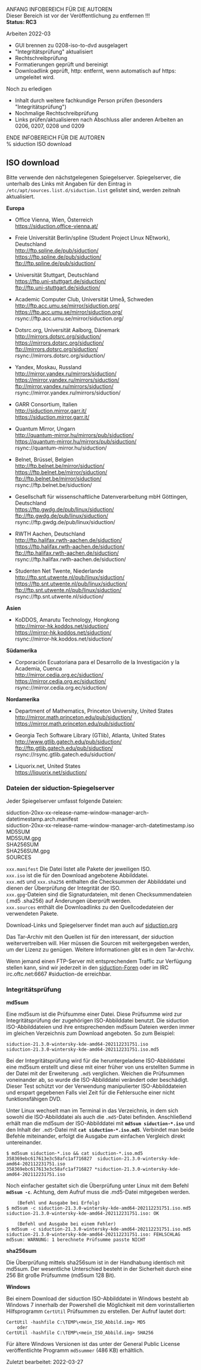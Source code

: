 ANFANG   INFOBEREICH FÜR DIE AUTOREN  
Dieser Bereich ist vor der Veröffentlichung zu entfernen !!!  
**Status: RC3**

Arbeiten 2022-03
+ GUI brennen zu 0208-iso-to-dvd ausgelagert
+ "Integritätsprüfung" aktualisiert
+ Rechtschreibprüfung
+ Formatierungen geprüft und bereinigt
+ Downloadlink geprüft, http: entfernt, wenn automatisch auf https: umgeleitet wird.

Noch zu erledigen
+ Inhalt durch weitere fachkundige Person prüfen (besonders "Integritätsprüfung")
+ Nochmalige Rechtschreibprüfung
+ Links prüfen/aktualisieren nach Abschluss aller anderen Arbeiten an 0206, 0207, 0208 und 0209

ENDE   INFOBEREICH FÜR DIE AUTOREN  
% siduction ISO download

## ISO download

Bitte verwende den nächstgelegenen Spiegelserver. Spiegelserver, die unterhalb des Links mit Angaben für den Eintrag in `/etc/apt/sources.list.d/siduction.list` gelistet sind, werden zeitnah aktualisiert.  

**Europa**

+ Office Vienna, Wien, Österreich  
https://siduction.office-vienna.at/

+ Freie Universität Berlin/spline (Student Project LInux NEtwork), Deutschland  
http://ftp.spline.de/pub/siduction/  
https://ftp.spline.de/pub/siduction/  
ftp://ftp.spline.de/pub/siduction/

+ Universität Stuttgart, Deutschland  
https://ftp.uni-stuttgart.de/siduction/  
ftp://ftp.uni-stuttgart.de/siduction/

+ Academic Computer Club, Universität Umeå, Schweden  
http://ftp.acc.umu.se/mirror/siduction.org/  
https://ftp.acc.umu.se/mirror/siduction.org/  
rsync://ftp.acc.umu.se/mirror/siduction.org/

+ Dotsrc.org, Universität Aalborg, Dänemark  
http://mirrors.dotsrc.org/siduction/  
https://mirrors.dotsrc.org/siduction/  
ftp://mirrors.dotsrc.org/siduction/  
rsync://mirrors.dotsrc.org/siduction/

+ Yandex, Moskau, Russland  
http://mirror.yandex.ru/mirrors/siduction/  
https://mirror.yandex.ru/mirrors/siduction/  
ftp://mirror.yandex.ru/mirrors/siduction/  
rsync://mirror.yandex.ru/mirrors/siduction/

+ GARR Consortium, Italien  
http://siduction.mirror.garr.it/  
https://siduction.mirror.garr.it/

+ Quantum Mirror, Ungarn  
http://quantum-mirror.hu/mirrors/pub/siduction/  
https://quantum-mirror.hu/mirrors/pub/siduction/  
rsync://quantum-mirror.hu/siduction/

+ Belnet, Brüssel, Belgien  
http://ftp.belnet.be/mirror/siduction/  
https://ftp.belnet.be/mirror/siduction/  
ftp://ftp.belnet.be/mirror/siduction/  
rsync://ftp.belnet.be/siduction/

+ Gesellschaft für wissenschaftliche Datenverarbeitung mbH Göttingen, Deutschland  
https://ftp.gwdg.de/pub/linux/siduction/  
ftp://ftp.gwdg.de/pub/linux/siduction/  
rsync://ftp.gwdg.de/pub/linux/siduction/

+ RWTH Aachen, Deutschland  
http://ftp.halifax.rwth-aachen.de/siduction/  
https://ftp.halifax.rwth-aachen.de/siduction/  
ftp://ftp.halifax.rwth-aachen.de/siduction/  
rsync://ftp.halifax.rwth-aachen.de/siduction/

+ Studenten Net Twente, Niederlande  
http://ftp.snt.utwente.nl/pub/linux/siduction/  
https://ftp.snt.utwente.nl/pub/linux/siduction/  
ftp://ftp.snt.utwente.nl/pub/linux/siduction/  
rsync://ftp.snt.utwente.nl/siduction/

**Asien**

+ KoDDOS, Amarutu Technology, Hongkong  
http://mirror-hk.koddos.net/siduction/  
https://mirror-hk.koddos.net/siduction/  
rsync://mirror-hk.koddos.net/siduction/

**Südamerika**

+ Corporación Ecuatoriana para el Desarrollo de la Investigación y la Academia, Cuenca  
http://mirror.cedia.org.ec/siduction/  
https://mirror.cedia.org.ec/siduction/  
rsync://mirror.cedia.org.ec/siduction/

**Nordamerika**

+ Department of Mathematics, Princeton University, United States  
http://mirror.math.princeton.edu/pub/siduction/  
https://mirror.math.princeton.edu/pub/siduction/

+ Georgia Tech Software Library (GTlib), Atlanta, United States  
http://www.gtlib.gatech.edu/pub/siduction/  
ftp://ftp.gtlib.gatech.edu/pub/siduction/  
rsync://rsync.gtlib.gatech.edu/siduction/

+ Liquorix.net, United States  
https://liquorix.net/siduction/

### Dateien der siduction-Spiegelserver

Jeder Spiegelserver umfasst folgende Dateien:

siduction-20xx-xx-release-name-window-manager-arch-datetimestamp.arch.manifest  
siduction-20xx-xx-release-name-window-manager-arch-datetimestamp.iso  
MD5SUM  
MD5SUM.gpg  
SHA256SUM  
SHA256SUM.gpg  
SOURCES  


`xxx.manifest` Die Datei listet alle Pakete der jeweiligen ISO.  
`xxx.iso` ist die für den Download angebotene Abbilddatei.  
`xxx.md5` und `xxx.sha256` enthalten die Checksummen der Abbilddatei und dienen der Überprüfung der Integrität der ISO.  
`xxx.gpg`-Dateien sind die Signaturdateien, mit denen Checksummendateien (.md5 .sha256) auf Änderungen überprüft werden.  
`xxx.sources` enthält die Downloadlinks zu den Quellcodedateien der verwendeten Pakete.

Download-Links und Spiegelserver findet man auch auf [siduction.org](https://forum.siduction.org/index.php?page=7)

Das Tar-Archiv mit den Quellen ist für den interessant, der siduction weitervertreiben will. Hier müssen die Sourcen mit weitergegeben werden, um der Lizenz zu genügen. Weitere Informationen gibt es in dem Tar-Archiv.

Wenn jemand einen FTP-Server mit entsprechendem Traffic zur Verfügung stellen kann, sind wir jederzeit in den [siduction-Foren](https://siduction.org) oder im IRC irc.oftc.net:6667 #siduction-de erreichbar. 

### Integritätsprüfung

**md5sum**
 
Eine md5sum ist die Prüfsumme einer Datei. Diese Prüfsumme wird zur Integritätsprüfung der zugehörigen ISO-Abbilddatei benutzt. Die siduction ISO-Abbilddateien und ihre entsprechenden md5sum Dateien werden immer im gleichen Verzeichnis zum Download angeboten. So zum Beispiel:

~~~
siduction-21.3.0-wintersky-kde-amd64-202112231751.iso
siduction-21.3.0-wintersky-kde-amd64-202112231751.iso.md5
~~~

Bei der Integritätsprüfung wird für die heruntergeladene ISO-Abbilddatei eine md5sum erstellt und diese mit einer früher von uns erstellten Summe in der Datei mit der Erweiterung `.md5` verglichen. Weichen die Prüfsummen voneinander ab, so wurde die ISO-Abbilddatei verändert oder beschädigt. Dieser Test schützt vor der Verwendung manipulierter ISO-Abbilddateien und erspart gegebenen Falls viel Zeit für die Fehlersuche einer nicht funktionsfähigen DVD.

Unter Linux wechselt man im Terminal in das Verzeichnis, in dem sich sowohl die ISO-Abbilddatei als auch die `.md5`-Datei befinden. Anschließend erhält man die md5sum der ISO-Abbilddatei mit **`md5sum siduction-*.iso`** und den Inhalt der `.md5`-Datei mit **`cat siduction-*.iso.md5`**. Verbindet man beide Befehle miteinander, erfolgt die Ausgabe zum einfachen Vergleich direkt untereinander.

~~~
$ md5sum siduction-*.iso && cat siduction-*.iso.md5
358369ebc617613e3c58afc1af716827  siduction-21.3.0-wintersky-kde-amd64-202112231751.iso
358369ebc617613e3c58afc1af716827 *siduction-21.3.0-wintersky-kde-amd64-202112231751.iso
~~~

Noch einfacher gestaltet sich die Überprüfung unter Linux mit dem Befehl **`md5sum -c`**. Achtung, dem Aufruf muss die .md5-Datei mitgegeben werden.

~~~
    (Befehl und Ausgabe bei Erfolg)
$ md5sum -c siduction-21.3.0-wintersky-kde-amd64-202112231751.iso.md5
siduction-21.3.0-wintersky-kde-amd64-202112231751.iso: OK

    (Befehl und Ausgabe bei einem Fehler)
$ md5sum -c siduction-21.3.0-wintersky-kde-amd64-202112231751.iso.md5
siduction-21.3.0-wintersky-kde-amd64-202112231751.iso: FEHLSCHLAG
md5sum: WARNUNG: 1 berechnete Prüfsumme passte NICHT
~~~

**sha256sum**

Die Überprüfung mittels sha256sum ist in der Handhabung identisch mit md5sum. Der wesentliche Unterschied besteht in der Sicherheit durch eine 256 Bit große Prüfsumme (md5sum 128 Bit).

**Windows**

Bei einem Download der siduction ISO-Abbilddatei in Windows besteht ab Windows 7 innerhalb der Powershell die Möglichkeit mit dem vorinstallierten Hilfsprogramm `CertUtil` Prüfsummen zu erstellen. Der Aufruf lautet dort:

~~~
CertUtil -hashfile C:\TEMP\<mein_ISO_Abbild.img> MD5
    oder
CertUtil -hashfile C:\TEMP\<mein_ISO_Abbild.img> SHA256
~~~

Für ältere Windows Versionen ist das unter der General Public License veröffentlichte Programm `md5summer` (486 KB) erhältlich.

<div id="rev">Zuletzt bearbeitet: 2022-03-27</div>
